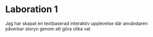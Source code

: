 # Laboration 1

Jag har skapat en textbaserad interaktiv upplevelse där användaren påverkar storyn genom att göra olika val.
